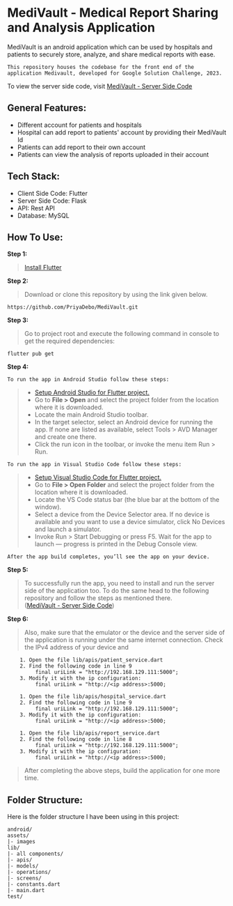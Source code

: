 # MediVault - Medical Report Sharing and Analysis Application
MediVault is an android application which can be used by hospitals and patients to securely store, analyze, and share medical reports with ease.

```This repository houses the codebase for the front end of the application Medivault, developed for Google Solution Challenge, 2023. ```

To view the server side code, visit [MediVault - Server Side Code](https://github.com/progite/SolutionChallenge)


## General Features:
- Different account for patients and hospitals
- Hospital can add report to patients' account by providing their MediVault Id
- Patients can add report to their own account
- Patients can view the analysis of reports uploaded in their account

## Tech Stack:
- Client Side Code: Flutter
- Server Side Code: Flask
- API: Rest API
- Database: MySQL

## How To Use:
**Step 1:**
>[Install Flutter](https://flutter.dev/docs/get-started/install)

**Step 2:**
>Download or clone this repository by using the link given below.
```
https://github.com/PriyaDebo/MediVault.git
```
**Step 3:**
>Go to project root and execute the following command in console to get the required dependencies:
```
flutter pub get
```
**Step 4:**

```To run the app in Android Studio follow these steps:```
>- [Setup Android Studio for Flutter project.](https://flutter.dev/docs/get-started/editor?tab=androidstudio#androidstudio)
>- Go to **File > Open** and select the project folder from the location where it is downloaded.
>- Locate the main Android Studio toolbar.
 >- In the target selector, select an Android device for running the app. If none are listed as available, select Tools > AVD Manager and create one there.
 >- Click the run icon in the toolbar, or invoke the menu item Run > Run.
 >
```To run the app in Visual Studio Code follow these steps:```
>- [Setup Visual Studio Code for Flutter project.](https://flutter.dev/docs/get-started/editor?tab=vscode#vscode)
>- Go to **File > Open Folder** and select the project folder from the location where it is downloaded.
>- Locate the VS Code status bar (the blue bar at the bottom of the window).
>- Select a device from the Device Selector area. If no device is available and you want to use a device simulator, click  No Devices  and launch a simulator.
>-  Invoke  Run > Start Debugging  or press  F5.   Wait for the app to launch — progress is printed in the  Debug Console  view.
>
```After the app build completes, you’ll see the app on your device.```

**Step 5:**
>To successfully run the app, you need to install and run the server side of the application too. To do the same head to the following repository and follow the steps as mentioned there.
><br>([MediVault - Server Side Code](https://github.com/progite/SolutionChallenge))

**Step 6:**
>Also, make sure that the emulator or the device and the server side of the application is running under the same internet connection.
>Check the IPv4 address of your device and
```
	1. Open the file lib/apis/patient_service.dart
	2. Find the following code in line 9
	     final uriLink = "http://192.168.129.111:5000";
	3. Modify it with the ip configuration:
	     final uriLink = "http://<ip address>:5000;
```
```
	1. Open the file lib/apis/hospital_service.dart
	2. Find the following code in line 9
	     final uriLink = "http://192.168.129.111:5000";
	3. Modify it with the ip configuration:
	     final uriLink = "http://<ip address>:5000;
```
```
	1. Open the file lib/apis/report_service.dart
	2. Find the following code in line 8
	     final uriLink = "http://192.168.129.111:5000";
	3. Modify it with the ip configuration:
	     final uriLink = "http://<ip address>:5000;
```
>After completing the above steps, build the application for one more time.

## Folder Structure:
Here is the folder structure I have been using in this project:
```
android/
assets/
|- images
lib/
|- all components/
|- apis/
|- models/
|- operations/
|- screens/
|- constants.dart
|- main.dart
test/
```

